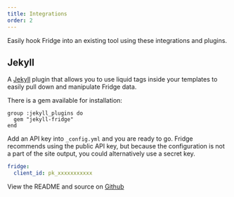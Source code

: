 ```yaml
---
title: Integrations
order: 2
---
```


Easily hook Fridge into an existing tool using these integrations and plugins.

## Jekyll

A [Jekyll](http://jekyllrb.com/) plugin that allows you to use liquid tags inside your templates to easily pull down and manipulate Fridge data.

There is a gem available for installation:

```Gemfile
group :jekyll_plugins do
  gem "jekyll-fridge"
end
```

Add an API key into `_config.yml` and you are ready to go. Fridge recommends using the public API key, but because the configuration is not a part of the site output, you could alternatively use a secret key.

```yml
fridge:
  client_id: pk_xxxxxxxxxxx
```

View the README and source on [Github](https://github.com/fridge-cms/jekyll-fridge)
